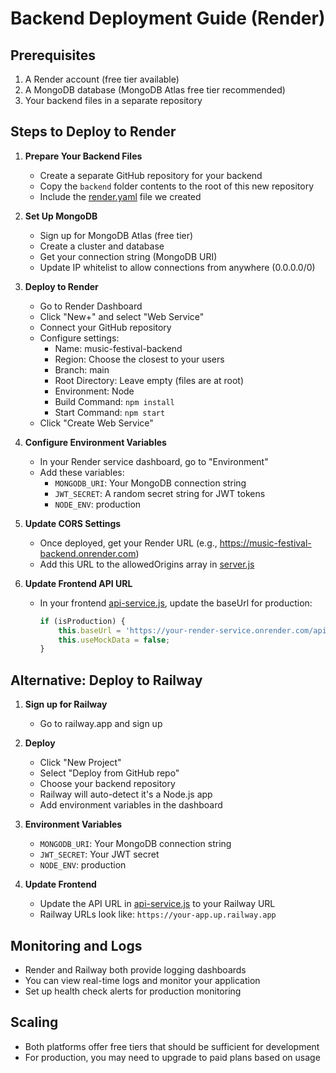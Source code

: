 # Backend Deployment Guide (Render)

## Prerequisites
1. A Render account (free tier available)
2. A MongoDB database (MongoDB Atlas free tier recommended)
3. Your backend files in a separate repository

## Steps to Deploy to Render

1. **Prepare Your Backend Files**
   - Create a separate GitHub repository for your backend
   - Copy the `backend` folder contents to the root of this new repository
   - Include the [render.yaml](file:///C:/Users/Nikhil/Videos/f/web%20-%20Copy/render.yaml) file we created

2. **Set Up MongoDB**
   - Sign up for MongoDB Atlas (free tier)
   - Create a cluster and database
   - Get your connection string (MongoDB URI)
   - Update IP whitelist to allow connections from anywhere (0.0.0.0/0)

3. **Deploy to Render**
   - Go to Render Dashboard
   - Click "New+" and select "Web Service"
   - Connect your GitHub repository
   - Configure settings:
     - Name: music-festival-backend
     - Region: Choose the closest to your users
     - Branch: main
     - Root Directory: Leave empty (files are at root)
     - Environment: Node
     - Build Command: `npm install`
     - Start Command: `npm start`
   - Click "Create Web Service"

4. **Configure Environment Variables**
   - In your Render service dashboard, go to "Environment"
   - Add these variables:
     - `MONGODB_URI`: Your MongoDB connection string
     - `JWT_SECRET`: A random secret string for JWT tokens
     - `NODE_ENV`: production

5. **Update CORS Settings**
   - Once deployed, get your Render URL (e.g., https://music-festival-backend.onrender.com)
   - Add this URL to the allowedOrigins array in [server.js](file:///C:/Users/Nikhil/Videos/f/web%20-%20Copy/backend/server.js)

6. **Update Frontend API URL**
   - In your frontend [api-service.js](file:///C:/Users/Nikhil/Videos/f/web%20-%20Copy/api-service.js), update the baseUrl for production:
     ```javascript
     if (isProduction) {
         this.baseUrl = 'https://your-render-service.onrender.com/api';
         this.useMockData = false;
     }
     ```

## Alternative: Deploy to Railway

1. **Sign up for Railway**
   - Go to railway.app and sign up

2. **Deploy**
   - Click "New Project"
   - Select "Deploy from GitHub repo"
   - Choose your backend repository
   - Railway will auto-detect it's a Node.js app
   - Add environment variables in the dashboard

3. **Environment Variables**
   - `MONGODB_URI`: Your MongoDB connection string
   - `JWT_SECRET`: Your JWT secret
   - `NODE_ENV`: production

4. **Update Frontend**
   - Update the API URL in [api-service.js](file:///C:/Users/Nikhil/Videos/f/web%20-%20Copy/api-service.js) to your Railway URL
   - Railway URLs look like: `https://your-app.up.railway.app`

## Monitoring and Logs

- Render and Railway both provide logging dashboards
- You can view real-time logs and monitor your application
- Set up health check alerts for production monitoring

## Scaling

- Both platforms offer free tiers that should be sufficient for development
- For production, you may need to upgrade to paid plans based on usage